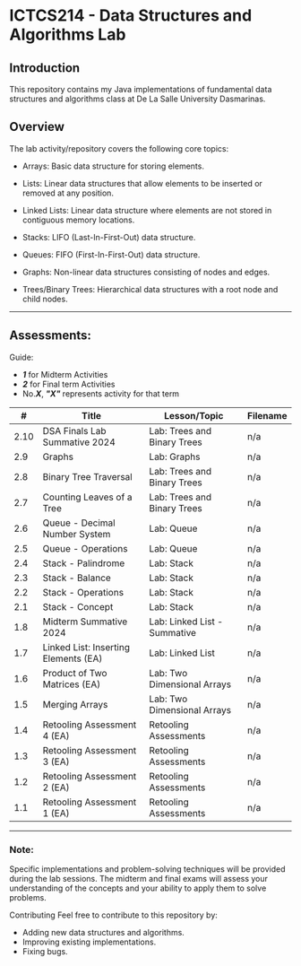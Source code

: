 # ICTCS214 - Data Structures and Algorithms Lab

## Introduction
This repository contains my Java implementations of fundamental data structures and algorithms class at De La Salle University Dasmarinas.
## Overview
The lab activity/repository covers the following core topics:

- Arrays: Basic data structure for storing elements.
  
- Lists: Linear data structures that allow elements to be inserted or removed at any position.
  
- Linked Lists: Linear data structure where elements are not stored in contiguous memory locations.
  
- Stacks: LIFO (Last-In-First-Out) data structure.
  
- Queues: FIFO (First-In-First-Out) data structure.
  
- Graphs: Non-linear data structures consisting of nodes and edges.
  
- Trees/Binary Trees: Hierarchical data structures with a root node and child nodes.
---
## Assessments:
Guide: 
- ***1*** for Midterm Activities
- ***2*** for Final term Activities
- No.***X***, ***"X"*** represents activity for that term

| #  | Title                                   | Lesson/Topic                      | Filename |
|----|-----------------------------------------|------------------------------------|----------|
| 2.10  | DSA Finals Lab Summative 2024        | Lab: Trees and Binary Trees       | n/a      |
| 2.9  | Graphs                                | Lab: Graphs                       | n/a      |
| 2.8  | Binary Tree Traversal                 | Lab: Trees and Binary Trees       | n/a      |
| 2.7 | Counting Leaves of a Tree              | Lab: Trees and Binary Trees       | n/a      |
| 2.6 | Queue - Decimal Number System          | Lab: Queue                        | n/a      |
| 2.5 | Queue - Operations                     | Lab: Queue                        | n/a      |
| 2.4 | Stack - Palindrome                     | Lab: Stack                        | n/a      |
| 2.3 | Stack - Balance                        | Lab: Stack                        | n/a      |
| 2.2 | Stack - Operations                     | Lab: Stack                        | n/a      |
| 2.1 | Stack - Concept                        | Lab: Stack                        | n/a      |
| 1.8 | Midterm Summative 2024                 | Lab: Linked List - Summative      | n/a      |
| 1.7 | Linked List: Inserting Elements (EA)   | Lab: Linked List                  | n/a      |
| 1.6 | Product of Two Matrices (EA)           | Lab: Two Dimensional Arrays       | n/a      |
| 1.5 | Merging Arrays                         | Lab: Two Dimensional Arrays       | n/a      |
| 1.4 | Retooling Assessment 4 (EA)            | Retooling Assessments             | n/a      |
| 1.3 | Retooling Assessment 3 (EA)            | Retooling Assessments             | n/a      |
| 1.2 | Retooling Assessment 2 (EA)            | Retooling Assessments             | n/a      |
| 1.1 | Retooling Assessment 1 (EA)            | Retooling Assessments             | n/a      |

---
### Note:
Specific implementations and problem-solving techniques will be provided during the lab sessions.
The midterm and final exams will assess your understanding of the concepts and your ability to apply them to solve problems.

Contributing Feel free to contribute to this repository by:
- Adding new data structures and algorithms.
- Improving existing implementations.
- Fixing bugs.
